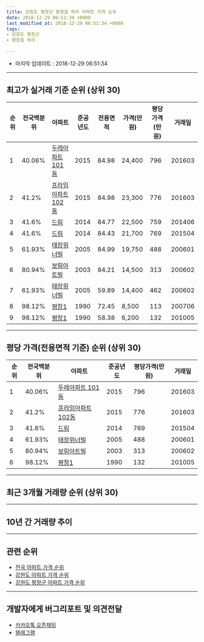 ```yaml
---
title: 강원도 평창군 평창읍 하리 아파트 가격 순위
date: 2018-12-29 06:51:34 +0900
last_modified_at: 2018-12-29 06:51:34 +0900
tags:
- 강원도 평창군
- 평창읍 하리

---
```


* 마지막 업데이트 : 2018-12-29 06:51:34

---

## 최고가 실거래 기준 순위 (상위 30)


|순위|전국백분위|아파트|준공년도|전용면적|가격(만원)|평당가격(만원)|거래일|
|---|---|---|---|---|---|---|---|
|1|40.06%|[두레아파트 101동](https://search.naver.com/search.naver?query=%EA%B0%95%EC%9B%90%EB%8F%84+%ED%8F%89%EC%B0%BD%EA%B5%B0+%ED%8F%89%EC%B0%BD%EC%9D%8D+%ED%95%98%EB%A6%AC+%EB%91%90%EB%A0%88%EC%95%84%ED%8C%8C%ED%8A%B8+101%EB%8F%99)|2015|84.98|24,400|796|201603|
|2|41.2%|[프라임아파트 102동](https://search.naver.com/search.naver?query=%EA%B0%95%EC%9B%90%EB%8F%84+%ED%8F%89%EC%B0%BD%EA%B5%B0+%ED%8F%89%EC%B0%BD%EC%9D%8D+%ED%95%98%EB%A6%AC+%ED%94%84%EB%9D%BC%EC%9E%84%EC%95%84%ED%8C%8C%ED%8A%B8+102%EB%8F%99)|2015|84.98|23,300|776|201603|
|3|41.6%|[드림](https://search.naver.com/search.naver?query=%EA%B0%95%EC%9B%90%EB%8F%84+%ED%8F%89%EC%B0%BD%EA%B5%B0+%ED%8F%89%EC%B0%BD%EC%9D%8D+%ED%95%98%EB%A6%AC+%EB%93%9C%EB%A6%BC)|2014|84.77|22,500|759|201406|
|4|41.6%|[드림](https://search.naver.com/search.naver?query=%EA%B0%95%EC%9B%90%EB%8F%84+%ED%8F%89%EC%B0%BD%EA%B5%B0+%ED%8F%89%EC%B0%BD%EC%9D%8D+%ED%95%98%EB%A6%AC+%EB%93%9C%EB%A6%BC)|2014|84.43|21,700|769|201504|
|5|61.93%|[태장위너빌](https://search.naver.com/search.naver?query=%EA%B0%95%EC%9B%90%EB%8F%84+%ED%8F%89%EC%B0%BD%EA%B5%B0+%ED%8F%89%EC%B0%BD%EC%9D%8D+%ED%95%98%EB%A6%AC+%ED%83%9C%EC%9E%A5%EC%9C%84%EB%84%88%EB%B9%8C)|2005|84.99|19,750|488|200601|
|6|80.94%|[보림아트빌](https://search.naver.com/search.naver?query=%EA%B0%95%EC%9B%90%EB%8F%84+%ED%8F%89%EC%B0%BD%EA%B5%B0+%ED%8F%89%EC%B0%BD%EC%9D%8D+%ED%95%98%EB%A6%AC+%EB%B3%B4%EB%A6%BC%EC%95%84%ED%8A%B8%EB%B9%8C)|2003|84.21|14,500|313|200602|
|7|61.93%|[태장위너빌](https://search.naver.com/search.naver?query=%EA%B0%95%EC%9B%90%EB%8F%84+%ED%8F%89%EC%B0%BD%EA%B5%B0+%ED%8F%89%EC%B0%BD%EC%9D%8D+%ED%95%98%EB%A6%AC+%ED%83%9C%EC%9E%A5%EC%9C%84%EB%84%88%EB%B9%8C)|2005|59.89|14,400|462|200602|
|8|98.12%|[평창1](https://search.naver.com/search.naver?query=%EA%B0%95%EC%9B%90%EB%8F%84+%ED%8F%89%EC%B0%BD%EA%B5%B0+%ED%8F%89%EC%B0%BD%EC%9D%8D+%ED%95%98%EB%A6%AC+%ED%8F%89%EC%B0%BD1)|1990|72.45|8,500|113|200706|
|9|98.12%|[평창1](https://search.naver.com/search.naver?query=%EA%B0%95%EC%9B%90%EB%8F%84+%ED%8F%89%EC%B0%BD%EA%B5%B0+%ED%8F%89%EC%B0%BD%EC%9D%8D+%ED%95%98%EB%A6%AC+%ED%8F%89%EC%B0%BD1)|1990|58.38|6,200|132|201005|


---

## 평당 가격(전용면적 기준) 순위 (상위 30)


|순위|전국백분위|아파트|준공년도|평당가격(만원)|거래일|
|---|---|---|---|---|---|
|1|40.06%|[두레아파트 101동](https://search.naver.com/search.naver?query=%EA%B0%95%EC%9B%90%EB%8F%84+%ED%8F%89%EC%B0%BD%EA%B5%B0+%ED%8F%89%EC%B0%BD%EC%9D%8D+%ED%95%98%EB%A6%AC+%EB%91%90%EB%A0%88%EC%95%84%ED%8C%8C%ED%8A%B8+101%EB%8F%99)|2015|796|201603|
|2|41.2%|[프라임아파트 102동](https://search.naver.com/search.naver?query=%EA%B0%95%EC%9B%90%EB%8F%84+%ED%8F%89%EC%B0%BD%EA%B5%B0+%ED%8F%89%EC%B0%BD%EC%9D%8D+%ED%95%98%EB%A6%AC+%ED%94%84%EB%9D%BC%EC%9E%84%EC%95%84%ED%8C%8C%ED%8A%B8+102%EB%8F%99)|2015|776|201603|
|3|41.6%|[드림](https://search.naver.com/search.naver?query=%EA%B0%95%EC%9B%90%EB%8F%84+%ED%8F%89%EC%B0%BD%EA%B5%B0+%ED%8F%89%EC%B0%BD%EC%9D%8D+%ED%95%98%EB%A6%AC+%EB%93%9C%EB%A6%BC)|2014|769|201504|
|4|61.93%|[태장위너빌](https://search.naver.com/search.naver?query=%EA%B0%95%EC%9B%90%EB%8F%84+%ED%8F%89%EC%B0%BD%EA%B5%B0+%ED%8F%89%EC%B0%BD%EC%9D%8D+%ED%95%98%EB%A6%AC+%ED%83%9C%EC%9E%A5%EC%9C%84%EB%84%88%EB%B9%8C)|2005|488|200601|
|5|80.94%|[보림아트빌](https://search.naver.com/search.naver?query=%EA%B0%95%EC%9B%90%EB%8F%84+%ED%8F%89%EC%B0%BD%EA%B5%B0+%ED%8F%89%EC%B0%BD%EC%9D%8D+%ED%95%98%EB%A6%AC+%EB%B3%B4%EB%A6%BC%EC%95%84%ED%8A%B8%EB%B9%8C)|2003|313|200602|
|6|98.12%|[평창1](https://search.naver.com/search.naver?query=%EA%B0%95%EC%9B%90%EB%8F%84+%ED%8F%89%EC%B0%BD%EA%B5%B0+%ED%8F%89%EC%B0%BD%EC%9D%8D+%ED%95%98%EB%A6%AC+%ED%8F%89%EC%B0%BD1)|1990|132|201005|


---

## 최근 3개월 거래량 순위 (상위 30)


<div style="width:100%;">
    <canvas id="deal_count_ranking" height="250"></canvas>
</div>


<script>
new Chart(document.getElementById("deal_count_ranking"), {
    type: 'horizontalBar',
    data: {
        labels: ['태장위너빌', '드림'],
        datasets: [{
            label: '실거래 수',
            data: [2, 2],
            borderColor: "rgba(255, 0, 128, 1)",
            backgroundColor: "rgba(255, 0, 128, 0.5)",
            fill: false,
        }]
    },
    options: {
        responsive: true,
        title: {
            display: true,
            text: '최근 3개월 거래량 순위'
        },
        tooltips: {
            mode: 'index',
            intersect: false,
            callbacks: {
                title: function(tooltipItems, data) {
                    return "실거래 수:";
                },
                label: function(tooltipItem, data) {
                    return data.labels[tooltipItem.index] + ": " + tooltipItem.xLabel;
                }
            }
        },
        hover: {
            mode: 'nearest',
            intersect: true
        },
        scales: {
            xAxes: [{
                display: true,
                scaleLabel: {
                    display: true,
                    labelString: '실거래 수'
                },
                ticks: {
                    suggestedMin: 0,
                }
            }],
            yAxes: [{
                display: true,
                ticks: {
                    autoSkip: false,
                    callback: function(value, index, values) {
                        if (value.length > 15)
                            return value.substr(0, 13) + "...";
                        else
                            return value;
                    }
                },
                scaleLabel: {
                    display: false,
                }
            }]
        }
    }
});

</script>


---

## 10년 간 거래량 추이


<div style="width:100%;">
    <canvas id="deal_progress" height="250"></canvas>
</div>

<script>
new Chart(document.getElementById("deal_progress"), {
    type: 'line',
    data: {
        labels: ['200812','200901','200902','200903','200904','200905','200906','200907','200908','200909','200910','200911','200912','201001','201002','201003','201004','201005','201006','201007','201008','201009','201010','201011','201012','201101','201102','201103','201104','201105','201106','201107','201108','201109','201110','201111','201112','201201','201202','201203','201204','201205','201206','201207','201208','201209','201210','201211','201212','201301','201302','201303','201304','201305','201306','201307','201308','201309','201310','201311','201312','201401','201402','201403','201404','201405','201406','201407','201408','201409','201410','201411','201412','201501','201502','201503','201504','201505','201506','201507','201508','201509','201510','201511','201512','201601','201602','201603','201604','201605','201606','201607','201608','201609','201610','201611','201612','201701','201702','201703','201704','201705','201706','201707','201708','201709','201710','201711','201712','201801','201802','201803','201804','201805','201806','201807','201808','201809','201810','201811','201812'],
        datasets: [{
            label: '실거래 수',
            pointRadius: 1,
            data: [1, 0, 2, 0, 0, 3, 0, 0, 0, 1, 0, 3, 1, 0, 1, 0, 0, 1, 0, 1, 1, 0, 0, 0, 2, 1, 0, 1, 2, 1, 0, 1, 0, 0, 0, 0, 0, 0, 0, 0, 0, 1, 0, 1, 0, 1, 0, 1, 1, 1, 1, 2, 0, 1, 1, 0, 0, 0, 0, 0, 0, 1, 1, 3, 0, 0, 1, 0, 0, 1, 0, 0, 0, 0, 0, 0, 2, 0, 1, 0, 1, 0, 2, 5, 2, 0, 1, 3, 3, 1, 1, 1, 0, 0, 1, 1, 0, 2, 2, 0, 0, 0, 2, 0, 3, 1, 0, 1, 1, 1, 0, 1, 1, 1, 0, 1, 1, 1, 1, 3, 0],
            borderColor: "rgba(255, 201, 14, 1)",
            backgroundColor: "rgba(255, 201, 14, 0.5)",
            fill: true,
        }]
    },
    options: {
        responsive: true,
        title: {
            display: true,
            text: '10년간 거래량 추이'
        },
        tooltips: {
            mode: 'index',
            intersect: false,
        },
        hover: {
            mode: 'nearest',
            intersect: true
        },
        scales: {
            xAxes: [{
                display: true,
                scaleLabel: {
                    display: true,
                    labelString: '년/월'
                }
            }],
            yAxes: [{
                display: true,
                ticks: {
                    suggestedMin: 0,
                },
                scaleLabel: {
                    display: true,
                    labelString: '실거래 수'
                }
            }]
        }
    }
});

</script>


---

## 관련 순위

- [전국 아파트 가격 순위](https://inasie.github.io/apt-ranking/전국)
- [강원도 아파트 가격 순위](https://inasie.github.io/apt-ranking/강원도)
- [강원도 평창군 아파트 가격 순위](https://inasie.github.io/apt-ranking/강원도-평창군)


---

## 개발자에게 버그리포트 및 의견전달

- [카카오톡 오픈채팅](https://open.kakao.com/o/gLJUAP4)
- [텔레그램](https://t.me/inasie)

